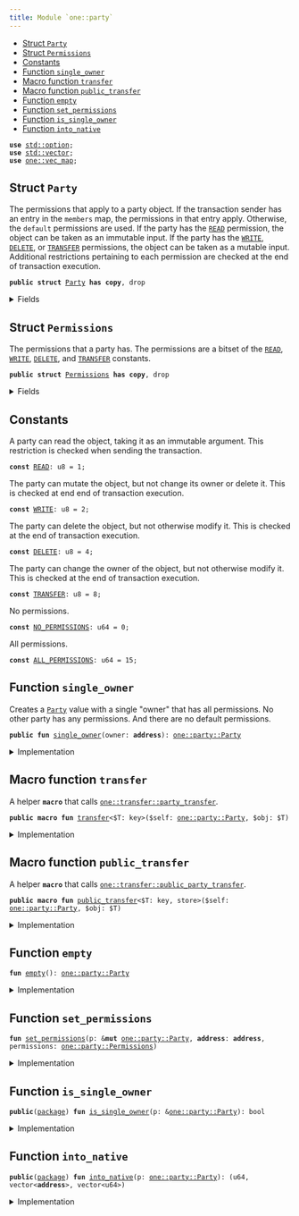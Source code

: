 ```yaml
---
title: Module `one::party`
---
```




-  [Struct `Party`](#sui_party_Party)
-  [Struct `Permissions`](#sui_party_Permissions)
-  [Constants](#@Constants_0)
-  [Function `single_owner`](#sui_party_single_owner)
-  [Macro function `transfer`](#sui_party_transfer)
-  [Macro function `public_transfer`](#sui_party_public_transfer)
-  [Function `empty`](#sui_party_empty)
-  [Function `set_permissions`](#sui_party_set_permissions)
-  [Function `is_single_owner`](#sui_party_is_single_owner)
-  [Function `into_native`](#sui_party_into_native)


<pre><code><b>use</b> <a href="../std/option.md#std_option">std::option</a>;
<b>use</b> <a href="../std/vector.md#std_vector">std::vector</a>;
<b>use</b> <a href="../sui/vec_map.md#sui_vec_map">one::vec_map</a>;
</code></pre>



<a name="sui_party_Party"></a>

## Struct `Party`

The permissions that apply to a party object. If the transaction sender has an entry in
the <code>members</code> map, the permissions in that entry apply. Otherwise, the <code>default</code> permissions
are used.
If the party has the <code><a href="../sui/party.md#sui_party_READ">READ</a></code> permission, the object can be taken as an immutable input.
If the party has the <code><a href="../sui/party.md#sui_party_WRITE">WRITE</a></code>, <code><a href="../sui/party.md#sui_party_DELETE">DELETE</a></code>, or <code><a href="../sui/party.md#sui_party_TRANSFER">TRANSFER</a></code> permissions, the object can be taken as
a mutable input. Additional restrictions pertaining to each permission are checked at the end
of transaction execution.


<pre><code><b>public</b> <b>struct</b> <a href="../sui/party.md#sui_party_Party">Party</a> <b>has</b> <b>copy</b>, drop
</code></pre>



<details>
<summary>Fields</summary>


<dl>
<dt>
<code>default: <a href="../sui/party.md#sui_party_Permissions">one::party::Permissions</a></code>
</dt>
<dd>
 The permissions that apply if no specific permissions are set in the <code>members</code> map.
</dd>
<dt>
<code>members: <a href="../sui/vec_map.md#sui_vec_map_VecMap">one::vec_map::VecMap</a>&lt;<b>address</b>, <a href="../sui/party.md#sui_party_Permissions">one::party::Permissions</a>&gt;</code>
</dt>
<dd>
 The permissions per transaction sender.
</dd>
</dl>


</details>

<a name="sui_party_Permissions"></a>

## Struct `Permissions`

The permissions that a party has. The permissions are a bitset of the <code><a href="../sui/party.md#sui_party_READ">READ</a></code>, <code><a href="../sui/party.md#sui_party_WRITE">WRITE</a></code>,
<code><a href="../sui/party.md#sui_party_DELETE">DELETE</a></code>, and <code><a href="../sui/party.md#sui_party_TRANSFER">TRANSFER</a></code> constants.


<pre><code><b>public</b> <b>struct</b> <a href="../sui/party.md#sui_party_Permissions">Permissions</a> <b>has</b> <b>copy</b>, drop
</code></pre>



<details>
<summary>Fields</summary>


<dl>
<dt>
<code>0: u64</code>
</dt>
<dd>
</dd>
</dl>


</details>

<a name="@Constants_0"></a>

## Constants


<a name="sui_party_READ"></a>

A party can read the object, taking it as an immutable argument. This restriction is checked
when sending the transaction.


<pre><code><b>const</b> <a href="../sui/party.md#sui_party_READ">READ</a>: u8 = 1;
</code></pre>



<a name="sui_party_WRITE"></a>

The party can mutate the object, but not change its owner or delete it. This is checked at
end end of transaction execution.


<pre><code><b>const</b> <a href="../sui/party.md#sui_party_WRITE">WRITE</a>: u8 = 2;
</code></pre>



<a name="sui_party_DELETE"></a>

The party can delete the object, but not otherwise modify it. This is checked at the end of
transaction execution.


<pre><code><b>const</b> <a href="../sui/party.md#sui_party_DELETE">DELETE</a>: u8 = 4;
</code></pre>



<a name="sui_party_TRANSFER"></a>

The party can change the owner of the object, but not otherwise modify it. This is checked at
the end of transaction execution.


<pre><code><b>const</b> <a href="../sui/party.md#sui_party_TRANSFER">TRANSFER</a>: u8 = 8;
</code></pre>



<a name="sui_party_NO_PERMISSIONS"></a>

No permissions.


<pre><code><b>const</b> <a href="../sui/party.md#sui_party_NO_PERMISSIONS">NO_PERMISSIONS</a>: u64 = 0;
</code></pre>



<a name="sui_party_ALL_PERMISSIONS"></a>

All permissions.


<pre><code><b>const</b> <a href="../sui/party.md#sui_party_ALL_PERMISSIONS">ALL_PERMISSIONS</a>: u64 = 15;
</code></pre>



<a name="sui_party_single_owner"></a>

## Function `single_owner`

Creates a <code><a href="../sui/party.md#sui_party_Party">Party</a></code> value with a single "owner" that has all permissions. No other party
has any permissions. And there are no default permissions.


<pre><code><b>public</b> <b>fun</b> <a href="../sui/party.md#sui_party_single_owner">single_owner</a>(owner: <b>address</b>): <a href="../sui/party.md#sui_party_Party">one::party::Party</a>
</code></pre>



<details>
<summary>Implementation</summary>


<pre><code><b>public</b> <b>fun</b> <a href="../sui/party.md#sui_party_single_owner">single_owner</a>(owner: <b>address</b>): <a href="../sui/party.md#sui_party_Party">Party</a> {
    <b>let</b> <b>mut</b> mp = <a href="../sui/party.md#sui_party_empty">empty</a>();
    mp.<a href="../sui/party.md#sui_party_set_permissions">set_permissions</a>(owner, <a href="../sui/party.md#sui_party_Permissions">Permissions</a>(<a href="../sui/party.md#sui_party_ALL_PERMISSIONS">ALL_PERMISSIONS</a>));
    mp
}
</code></pre>



</details>

<a name="sui_party_transfer"></a>

## Macro function `transfer`

A helper <code><b>macro</b></code> that calls <code><a href="../sui/transfer.md#sui_transfer_party_transfer">one::transfer::party_transfer</a></code>.


<pre><code><b>public</b> <b>macro</b> <b>fun</b> <a href="../sui/transfer.md#sui_transfer">transfer</a>&lt;$T: key&gt;($self: <a href="../sui/party.md#sui_party_Party">one::party::Party</a>, $obj: $T)
</code></pre>



<details>
<summary>Implementation</summary>


<pre><code><b>public</b> <b>macro</b> <b>fun</b> <a href="../sui/transfer.md#sui_transfer">transfer</a>&lt;$T: key&gt;($self: <a href="../sui/party.md#sui_party_Party">Party</a>, $obj: $T) {
    <b>let</b> mp = $self;
    <a href="../sui/transfer.md#sui_transfer_party_transfer">one::transfer::party_transfer</a>($obj, mp)
}
</code></pre>



</details>

<a name="sui_party_public_transfer"></a>

## Macro function `public_transfer`

A helper <code><b>macro</b></code> that calls <code><a href="../sui/transfer.md#sui_transfer_public_party_transfer">one::transfer::public_party_transfer</a></code>.


<pre><code><b>public</b> <b>macro</b> <b>fun</b> <a href="../sui/party.md#sui_party_public_transfer">public_transfer</a>&lt;$T: key, store&gt;($self: <a href="../sui/party.md#sui_party_Party">one::party::Party</a>, $obj: $T)
</code></pre>



<details>
<summary>Implementation</summary>


<pre><code><b>public</b> <b>macro</b> <b>fun</b> <a href="../sui/party.md#sui_party_public_transfer">public_transfer</a>&lt;$T: key + store&gt;($self: <a href="../sui/party.md#sui_party_Party">Party</a>, $obj: $T) {
    <b>let</b> mp = $self;
    <a href="../sui/transfer.md#sui_transfer_public_party_transfer">one::transfer::public_party_transfer</a>($obj, mp)
}
</code></pre>



</details>

<a name="sui_party_empty"></a>

## Function `empty`



<pre><code><b>fun</b> <a href="../sui/party.md#sui_party_empty">empty</a>(): <a href="../sui/party.md#sui_party_Party">one::party::Party</a>
</code></pre>



<details>
<summary>Implementation</summary>


<pre><code><b>fun</b> <a href="../sui/party.md#sui_party_empty">empty</a>(): <a href="../sui/party.md#sui_party_Party">Party</a> {
<a href="../sui/party.md#sui_party_Party">Party</a> {
default: <a href="../sui/party.md#sui_party_Permissions">Permissions</a>(<a href="../sui/party.md#sui_party_NO_PERMISSIONS">NO_PERMISSIONS</a>),
members: <a href="../sui/vec_map.md#sui_vec_map_empty">vec_map::empty</a>(),
}
}
</code></pre>



</details>

<a name="sui_party_set_permissions"></a>

## Function `set_permissions`



<pre><code><b>fun</b> <a href="../sui/party.md#sui_party_set_permissions">set_permissions</a>(p: &<b>mut</b> <a href="../sui/party.md#sui_party_Party">one::party::Party</a>, <b>address</b>: <b>address</b>, permissions: <a href="../sui/party.md#sui_party_Permissions">one::party::Permissions</a>)
</code></pre>



<details>
<summary>Implementation</summary>


<pre><code><b>fun</b> <a href="../sui/party.md#sui_party_set_permissions">set_permissions</a>(p: &<b>mut</b> <a href="../sui/party.md#sui_party_Party">Party</a>, <b>address</b>: <b>address</b>, permissions: <a href="../sui/party.md#sui_party_Permissions">Permissions</a>) {
<b>if</b> (p.members.contains(&<b>address</b>)) {
p.members.remove(&<b>address</b>);
};
p.members.insert(<b>address</b>, permissions);
}
</code></pre>



</details>

<a name="sui_party_is_single_owner"></a>

## Function `is_single_owner`



<pre><code><b>public</b>(<a href="../sui/package.md#sui_package">package</a>) <b>fun</b> <a href="../sui/party.md#sui_party_is_single_owner">is_single_owner</a>(p: &<a href="../sui/party.md#sui_party_Party">one::party::Party</a>): bool
</code></pre>



<details>
<summary>Implementation</summary>


<pre><code><b>public</b>(<a href="../sui/package.md#sui_package">package</a>) <b>fun</b> <a href="../sui/party.md#sui_party_is_single_owner">is_single_owner</a>(p: &<a href="../sui/party.md#sui_party_Party">Party</a>): bool {
    p.default.0 == <a href="../sui/party.md#sui_party_NO_PERMISSIONS">NO_PERMISSIONS</a> &&
    p.members.size() == 1 &&
    { <b>let</b> (_, m) = p.members.get_entry_by_idx(0); m.0 == <a href="../sui/party.md#sui_party_ALL_PERMISSIONS">ALL_PERMISSIONS</a> }
}
</code></pre>



</details>

<a name="sui_party_into_native"></a>

## Function `into_native`



<pre><code><b>public</b>(<a href="../sui/package.md#sui_package">package</a>) <b>fun</b> <a href="../sui/party.md#sui_party_into_native">into_native</a>(p: <a href="../sui/party.md#sui_party_Party">one::party::Party</a>): (u64, vector&lt;<b>address</b>&gt;, vector&lt;u64&gt;)
</code></pre>



<details>
<summary>Implementation</summary>


<pre><code><b>public</b>(<a href="../sui/package.md#sui_package">package</a>) <b>fun</b> <a href="../sui/party.md#sui_party_into_native">into_native</a>(p: <a href="../sui/party.md#sui_party_Party">Party</a>): (u64, vector&lt;<b>address</b>&gt;, vector&lt;u64&gt;) {
    <b>let</b> <a href="../sui/party.md#sui_party_Party">Party</a> { default, members } = p;
    <b>let</b> (addresses, permissions) = members.into_keys_values();
    <b>let</b> permissions = permissions.map!(|<a href="../sui/party.md#sui_party_Permissions">Permissions</a>(x)| x);
    (default.0, addresses, permissions)
}
</code></pre>



</details>
